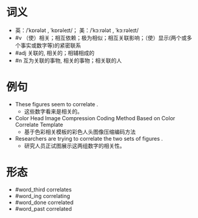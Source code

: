 # 词义
- 英：/ˈkɒrələt , ˈkɒrəleɪt/； 美：/ˈkɔːrələt , ˈkɔːrəleɪt/
- #v （使）相关；相互依赖；极为相似；相互关联影响；（使）显示(两个或多个事实或数字等)的紧密联系
- #adj 关联的, 相关的；相辅相成的
- #n 互为关联的事物, 相关的事物；相关联的人
# 例句
- These figures seem to correlate .
	- 这些数字看来是相关的。
- Color Head Image Compression Coding Method Based on Color Correlate Template
	- 基于色彩相关模板的彩色人头图像压缩编码方法
- Researchers are trying to correlate the two sets of figures .
	- 研究人员正试图展示这两组数字的相关性。
# 形态
- #word_third correlates
- #word_ing correlating
- #word_done correlated
- #word_past correlated
